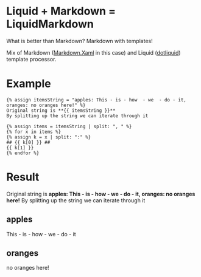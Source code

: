 # Liquid + Markdown = LiquidMarkdown #

What is better than Markdown? Markdown with templates!

Mix of Markdown ([Markdown.Xaml](https://github.com/theunrepentantgeek/Markdown.XAML) in this case) and Liquid ([dotliquid](https://github.com/dotliquid/dotliquid)) template processor.

# Example #
```
{% assign itemsString = "apples: This - is - how  - we  - do - it, oranges: no oranges here!" %}
Original string is **{{ itemsString }}**
By splitting up the string we can iterate through it

{% assign items = itemsString | split: ", " %}
{% for x in items %}
{% assign k = x | split: ":" %}
## {{ k[0] }} ##
{{ k[1] }}
{% endfor %}
```

# Result

Original string is **apples: This - is - how  - we  - do - it, oranges: no oranges here!**
By splitting up the string we can iterate through it
## apples ##
This - is - how  - we  - do - it
## oranges ##
no oranges here!

